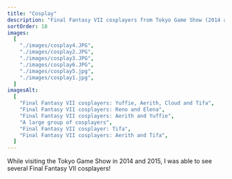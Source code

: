 ```yaml
---
title: "Cosplay"
description: "Final Fantasy VII cosplayers from Tokyo Game Show (2014 and 2015)"
sortOrder: 18
images:
  [
    "./images/cosplay4.JPG",
    "./images/cosplay2.JPG",
    "./images/cosplay3.JPG",
    "./images/cosplay6.JPG",
    "./images/cosplay5.jpg",
    "./images/cosplay1.jpg",
  ]
imagesAlt:
  [
    "Final Fantasy VII cosplayers: Yuffie, Aerith, Cloud and Tifa",
    "Final Fantasy VII cosplayers: Reno and Elena",
    "Final Fantasy VII cosplayers: Aerith and Yuffie",
    "A large group of cosplayers",
    "Final Fantasy VII cosplayer: Tifa",
    "Final Fantasy VII cosplayers: Aerith and Tifa",
  ]
---
```


While visiting the Tokyo Game Show in 2014 and 2015, I was able to see several Final Fantasy VII cosplayers!
